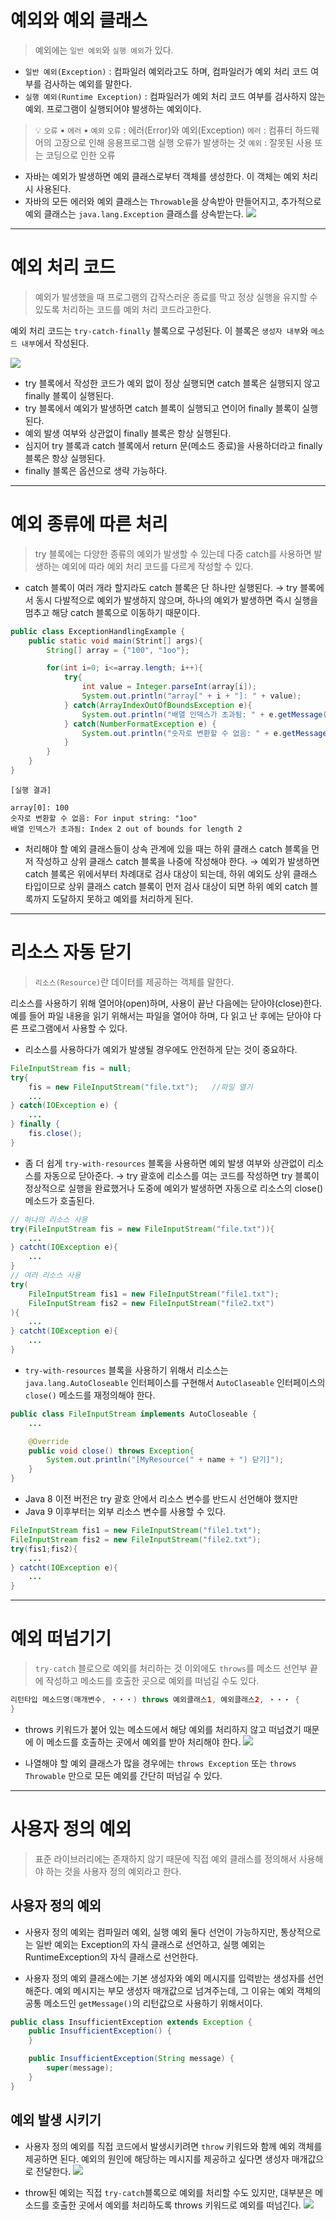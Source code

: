 # 예외와 예외 클래스

> 예외에는 `일반 예외`와 `실행 예외`가 있다.
- `일반 예외(Exception)` 
  : 컴파일러 예외라고도 하며, 컴파일러가 예외 처리 코드 여부를 검사하는 예외를 말한다.
- `실행 예외(Runtime Exception)` 
  : 컴파일러가 예외 처리 코드 여부를 검사하지 않는 예외. 프로그램이 실행되어야 발생하는 예외이다.


> 💡 `오류` • `에러` • `예외`
> `오류` : 에러(Error)와 예외(Exception)
> `에러` : 컴퓨터 하드웨어의 고장으로 인해 응용프로그램 실행 오류가 발생하는 것
> `예외` : 잘못된 사용 또는 코딩으로 인한 오류
 

- 자바는 예외가 발생하면 예외 클래스로부터 객체를 생성한다. 이 객체는 예외 처리시 사용된다.
- 자바의 모든 에러와 예외 클래스는 `Throwable`을 상속받아 만들어지고, 추가적으로 예외 클래스는 `java.lang.Exception` 클래스를 상속받는다.	![](../img/ch11/11-1.jpeg)


---
# 예외 처리 코드

> 예외가 발생했을 때 프로그램의 갑작스러운 종료를 막고 정상 실행을 유지할 수 있도록 처리하는 코드를 예외 처리 코드라고한다.

예외 처리 코드는 `try-catch-finally` 블록으로 구성된다. 이 블록은 `생성자 내부`와 `메소드 내부`에서 작성된다.

![](../img/ch11/11-2.jpeg)
- try 블록에서 작성한 코드가 예외 없이 정상 실행되면 catch 블록은 실행되지 않고 finally 블록이 실행된다.
- try 블록에서 예외가 발생하면 catch 블록이 실행되고 연이어 finally 블록이 실행된다.
- 예외 발생 여부와 상관없이 finally 블록은 항상 실행된다.
- 심지어 try 블록과 catch 블록에서 return 문(메소드 종료)을 사용하더라고 finally 블록은 항상 실행된다.
- finally 블록은 옵션으로 생략 가능하다.



---
# 예외 종류에 따른 처리

> try 블록에는 다양한 종류의 예외가 발생할 수 있는데 다중 catch를 사용하면 발생하는 예외에 따라 예외 처리 코드를 다르게 작성할 수 있다.

- catch 블록이 여러 개라 할지라도 catch 블록은 단 하나만 실행된다. 
  → try 블록에서 동시 다발적으로 예외가 발생하지 않으며, 하나의 예외가 발생하면 즉시 실행을 멈추고 해당 catch 블록으로 이동하기 때문이다.

```java
public class ExceptionHandlingExample {
	public static void main(Strint[] args){
		String[] array = {"100", "1oo"};

		for(int i=0; i<=array.length; i++){
			try{
				int value = Integer.parseInt(array[i]);
				System.out.println("array[" + i + "]: " + value);
			} catch(ArrayIndexOutOfBoundsException e){
				System.out.println("배열 인덱스가 초과됨: " + e.getMessage());
			} catch(NumberFormatException e) {
				System.out.println("숫자로 변환할 수 없음: " + e.getMessage());
			}
		}
	}
}
```
`[실행 결과]`
```
array[0]: 100
숫자로 변환할 수 없음: For input string: "1oo"
배열 인덱스가 초과됨: Index 2 out of bounds for length 2
```

- 처리해야 할 예외 클래스들이 상속 관계에 있을 때는 하위 클래스 catch 블록을 먼저 작성하고 상위 클래스 catch 블록을 나중에 작성해야 한다. 
  → 예외가 발생하면 catch 블록은 위에서부터 차례대로 검사 대상이 되는데, 하위 예외도 상위 클래스 타입이므로 상위 클래스 catch 블록이 먼저 검사 대상이 되면 하위 예외 catch 블록까지 도달하지 못하고 예외를 처리하게 된다.



---
# 리소스 자동 닫기

> `리소스(Resource)`란 데이터를 제공하는 객체를 말한다.

리소스를 사용하기 위해 열어야(open)하며, 사용이 끝난 다음에는 닫아야(close)한다. 예를 들어 파일 내용을 읽기 위해서는 파일을 열어야 하며, 다 읽고 난 후에는 닫아야 다른 프로그램에서 사용할 수 있다.

- 리소스를 사용하다가 예외가 발생될 경우에도 안전하게 닫는 것이 중요하다.
```java
FileInputStream fis = null;
try{
	fis = new FileInputStream("file.txt");   //파일 열기
	...
} catch(IOException e) {
	...
} finally {
	fis.close();
}
```

- 좀 더 쉽게 `try-with-resources` 블록을 사용하면 예외 발생 여부와 상관없이 리소스를 자동으로 닫아준다.
  → try 괄호에 리소스를 여는 코드를 작성하면 try 블록이 정상적으로 실행을 완료했거나 도중에 예외가 발생하면 자동으로 리소스의 close() 메소드가 호출된다.
```java
// 하나의 리소스 사용
try(FileInputStream fis = new FileInputStream("file.txt")){
	...
} catcht(IOException e){
	...
}
// 여러 리소스 사용
try(
	FileInputStream fis1 = new FileInputStream("file1.txt");
	FileInputStream fis2 = new FileInputStream("file2.txt")
){
	...
} catcht(IOException e){
	...
}
```

- `try-with-resources` 블록을 사용하기 위해서 리소스는 `java.lang.AutoCloseable` 인터페이스를 구현해서 `AutoClaseable` 인터페이스의 `close()` 메소드를 재정의해야 한다.
```java
public class FileInputStream implements AutoCloseable {
	...

	@Override
	public void close() throws Exception{
		System.out.println("[MyResource(" + name + ") 닫기]");
	}
}
```

- Java  8 이전 버전은 try 괄호 안에서 리소스 변수를 반드시 선언해야 했지만
- Java 9 이후부터는 외부 리소스 변수를 사용할 수 있다.
```java
FileInputStream fis1 = new FileInputStream("file1.txt");
FileInputStream fis2 = new FileInputStream("file2.txt");
try(fis1;fis2){
	...
} catcht(IOException e){
	...
}
```



---
# 예외 떠넘기기

> `try-catch` 블로으로 예외를 처리하는 것 이외에도 `throws`를 메소드 선언부 끝에 작성하고 메소드를 호출한 곳으로 예외를 떠넘길 수도 있다.

```java
리턴타입 메소드명(매개변수, ・・・) throws 예외클래스1, 예외클래스2, ・・・ {
}
```

- throws 키워드가 붙어 있는 메소드에서 해당 예외를 처리하지 않고 떠넘겼기 때문에 이 메소드를 호출하는 곳에서 예외를 받아 처리해야 한다.
![](../img/ch11/11-3.jpeg)

- 나열해야 할 예외 클래스가 많을 경우에는 `throws Exception` 또는 `throws Throwable` 만으로 모든 예외를 간단히 떠넘길 수 있다.



---
# 사용자 정의 예외

> 표준 라이브러리에는 존재하지 않기 때문에 직접 예외 클래스를 정의해서 사용해야 하는 것을 사용자 정의 예외라고 한다.

## 사용자 정의 예외

- 사용자 정의 예외는 컴파일러 예외, 실행 예외 둘다 선언이 가능하지만, 통상적으로는 일반 예외는 Exception의 자식 클래스로 선언하고, 실행 예외는 RuntimeException의 자식 클래스로 선언한다.

- 사용자 정의 예외 클래스에는 기본 생성자와 예외 메시지를 입력받는 생성자를 선언해준다. 예외 메시지는 부모 생성자 매개값으로 넘겨주는데, 그 이유는 예외 객체의 공통 메소드인 `getMessage()`의 리턴값으로 사용하기 위해서이다.
```java
public class InsufficientException extends Exception {
	public InsufficientException() {
	}

	public InsufficientException(String message) {
		super(message);
	}
}
```


## 예외 발생 시키기

- 사용자 정의 예외를 직접 코드에서 발생시키려면 `throw` 키워드와 함께 예외 객체를 제공하면 된다. 예외의 원인에 해당하는 메시지를 제공하고 싶다면 생성자 매개값으로 전달한다.
![](../img/ch11/11-4.jpeg)

- throw된 예외는 직접 `try-catch`블록으로 예외를 처리할 수도 있지만, 대부분은 메소드를 호출한 곳에서 예외를 처리하도록 throws 키워드로 예외를 떠넘긴다.
![](../img/ch11/11-5.jpeg)















































